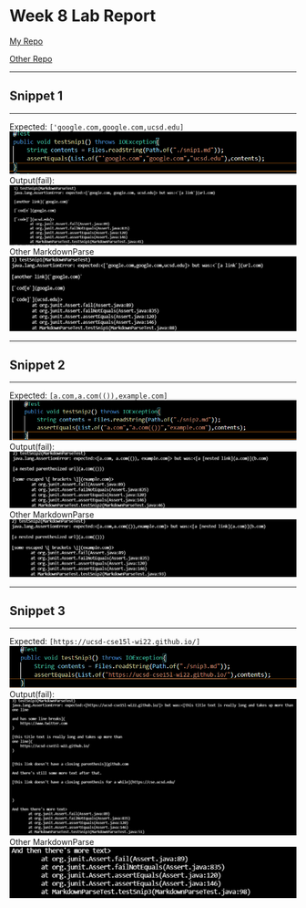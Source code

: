 # Week 8 Lab Report

[My Repo](https://github.com/tylermeyers/markdown-parse/blob/main/MarkdownParse.java)

[Other Repo](https://github.com/ShashankVenkatramani/markdown-parse/)

---
## Snippet 1
---
Expected:
`['google.com,google.com,ucsd.edu]`
![image](snip1.png)
Output(fail):
![image](snip1.0.png)
Other MarkdownParse
![image](otherSnip1.png)

---
## Snippet 2
---
Expected:
`[a.com,a.com(()),example.com]`
![image](snip2.png)
Output(fail):
![image](snip2.0.png)
Other MarkdownParse
![image](otherSnip2.png)

---
## Snippet 3
---
Expected:
`[https://ucsd-cse15l-wi22.github.io/]`
![image](snip33.png)
Output(fail):
![image](snip3.0.png)
Other MarkdownParse
![image](otherSnip3.png)


